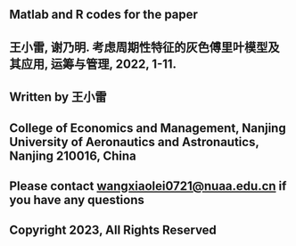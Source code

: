 
## Matlab and R codes for the paper 
## 王小雷, 谢乃明. 考虑周期性特征的灰色傅里叶模型及其应用, 运筹与管理, 2022, 1-11.

## Written by 王小雷

## College of Economics and Management, Nanjing University of Aeronautics and Astronautics, Nanjing 210016, China

## Please contact wangxiaolei0721@nuaa.edu.cn if you have any questions

## Copyright 2023, All Rights Reserved
